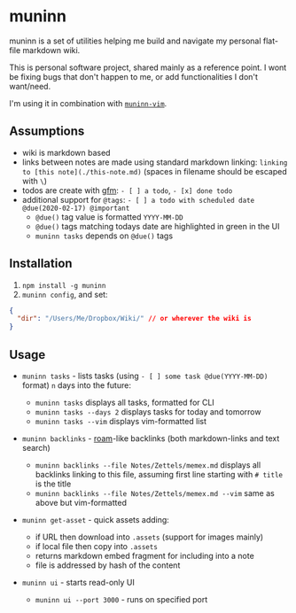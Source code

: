 # muninn

muninn is a set of utilities helping me build and navigate my personal flat-file markdown wiki.

This is personal software project, shared mainly as a reference point. I wont be fixing bugs that don't happen to me, or add functionalities I don't want/need.

I'm using it in combination with [`muninn-vim`](https://github.com/szymonkaliski/muninn-vim).

## Assumptions

- wiki is markdown based
- links between notes are made using standard markdown linking: `linking to [this note](./this-note.md)` (spaces in filename should be escaped with `\`)
- todos are create with [gfm](https://github.github.com/gfm/): `- [ ] a todo`, `- [x] done todo`
- additional support for `@tags`: `- [ ] a todo with scheduled date @due(2020-02-17) @important`
  - `@due()` tag value is formatted `YYYY-MM-DD`
  - `@due()` tags matching todays date are highlighted in green in the UI
  - `muninn tasks` depends on `@due()` tags

## Installation

1. `npm install -g muninn`
2. `muninn config`, and set:

```json
{
  "dir": "/Users/Me/Dropbox/Wiki/" // or wherever the wiki is
}
```

## Usage

- `muninn tasks` - lists tasks (using `- [ ] some task @due(YYYY-MM-DD)` format) `n` days into the future:

  - `muninn tasks` displays all tasks, formatted for CLI
  - `muninn tasks --days 2` displays tasks for today and tomorrow
  - `muninn tasks --vim` displays vim-formatted list

- `muninn backlinks` - [roam](https://roamresearch.com/)-like backlinks (both markdown-links and text search)

  - `muninn backlinks --file Notes/Zettels/memex.md` displays all backlinks linking to this file, assuming first line starting with `# title` is the title
  - `muninn backlinks --file Notes/Zettels/memex.md --vim` same as above but vim-formatted

- `muninn get-asset` - quick assets adding:

  - if URL then download into `.assets` (support for images mainly)
  - if local file then copy into `.assets`
  - returns markdown embed fragment for including into a note
  - file is addressed by hash of the content

- `muninn ui` - starts read-only UI
  - `muninn ui --port 3000` - runs on specified port

